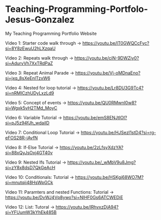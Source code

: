 # Teaching-Programming-Portfolo-Jesus-Gonzalez
My Teaching Programming Portfolio Website

Video 1: Starter code walk through -> https://youtu.be/lT0GWQCcFyc?si=8Y8zEwuU2hLXzqaU

Video 2: Repeats walk through -> https://youtu.be/ciN-9DWZiy0?si=AdurvVh7XxTRdPaZ

Video 3: Repeat Animal Parade -> https://youtu.be/Vj-oMDnaEno?si=jxq_8sXeEnlTzxW6

Video 4: Nested for loop tutorial -> https://youtu.be/Lr8DU3G9Tc4?si=nRMICzhUDyLxzLd9

Video 5: Concept of events -> https://youtu.be/QU0RMwnI0w8?si=Wgxk5vH2TMd_MoyC

Video 6: Variable Tutorial -> https://youtu.be/emS8ENJtIOI?si=pJ5z94fJh_wdaiID

Video 7: Conditional Loop Tutorial -> https://youtu.be/HJSezI1stD4?si=rg-eFOS28R-jAvfN

Video 8: If-Else Tutorial -> https://youtu.be/2zLfsyXdzYA?si=88xQyJsOxj4GT40v

Video 9: Nested Ifs Tutorial -> https://youtu.be/_wMbV9u8Jmg?si=zY8x8dsD7QkGeAcH

Video 10: Conditionals: Tutorial -> https://youtu.be/HSKgj68WO7M?si=mnutqii48HsWpGCk

Video 11: Paramters and nested Functions: Tutorial -> https://youtu.be/DvWJ4Vp8ywo?si=NlHF0Gs6ATCWEDiE

Video 12: List: Tutoral -> https://youtu.be/lRhvxzDjA94?si=YFUumW3kYhEk485B
